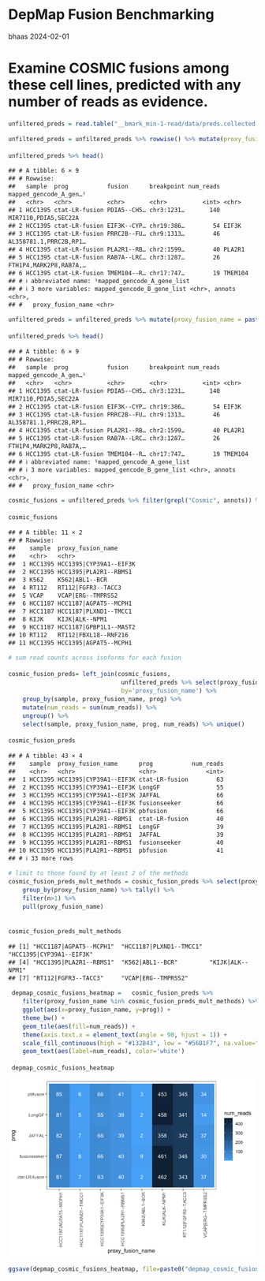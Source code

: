 DepMap Fusion Benchmarking
================
bhaas
2024-02-01

# Examine COSMIC fusions among these cell lines, predicted with any number of reads as evidence.

``` r
unfiltered_preds = read.table("__bmark_min-1-read/data/preds.collected.gencode_mapped.wAnnot.gz", header=T, sep="\t") 
```

``` r
unfiltered_preds = unfiltered_preds %>% rowwise() %>% mutate(proxy_fusion_name = paste(sort(str_split(fusion, "--")[[1]]), collapse="--"))

unfiltered_preds %>% head()
```

    ## # A tibble: 6 × 9
    ## # Rowwise: 
    ##   sample  prog           fusion      breakpoint num_reads mapped_gencode_A_gen…¹
    ##   <chr>   <chr>          <chr>       <chr>          <int> <chr>                 
    ## 1 HCC1395 ctat-LR-fusion PDIA5--CH5… chr3:1231…       140 MIR7110,PDIA5,SEC22A  
    ## 2 HCC1395 ctat-LR-fusion EIF3K--CYP… chr19:386…        54 EIF3K                 
    ## 3 HCC1395 ctat-LR-fusion PRRC2B--FU… chr9:1313…        46 AL358781.1,PRRC2B,RP1…
    ## 4 HCC1395 ctat-LR-fusion PLA2R1--RB… chr2:1599…        40 PLA2R1                
    ## 5 HCC1395 ctat-LR-fusion RAB7A--LRC… chr3:1287…        26 FTH1P4,MARK2P8,RAB7A,…
    ## 6 HCC1395 ctat-LR-fusion TMEM104--R… chr17:747…        19 TMEM104               
    ## # ℹ abbreviated name: ¹​mapped_gencode_A_gene_list
    ## # ℹ 3 more variables: mapped_gencode_B_gene_list <chr>, annots <chr>,
    ## #   proxy_fusion_name <chr>

``` r
unfiltered_preds = unfiltered_preds %>% mutate(proxy_fusion_name = paste(sample, proxy_fusion_name, sep ="|"))

unfiltered_preds %>% head()
```

    ## # A tibble: 6 × 9
    ## # Rowwise: 
    ##   sample  prog           fusion      breakpoint num_reads mapped_gencode_A_gen…¹
    ##   <chr>   <chr>          <chr>       <chr>          <int> <chr>                 
    ## 1 HCC1395 ctat-LR-fusion PDIA5--CH5… chr3:1231…       140 MIR7110,PDIA5,SEC22A  
    ## 2 HCC1395 ctat-LR-fusion EIF3K--CYP… chr19:386…        54 EIF3K                 
    ## 3 HCC1395 ctat-LR-fusion PRRC2B--FU… chr9:1313…        46 AL358781.1,PRRC2B,RP1…
    ## 4 HCC1395 ctat-LR-fusion PLA2R1--RB… chr2:1599…        40 PLA2R1                
    ## 5 HCC1395 ctat-LR-fusion RAB7A--LRC… chr3:1287…        26 FTH1P4,MARK2P8,RAB7A,…
    ## 6 HCC1395 ctat-LR-fusion TMEM104--R… chr17:747…        19 TMEM104               
    ## # ℹ abbreviated name: ¹​mapped_gencode_A_gene_list
    ## # ℹ 3 more variables: mapped_gencode_B_gene_list <chr>, annots <chr>,
    ## #   proxy_fusion_name <chr>

``` r
cosmic_fusions = unfiltered_preds %>% filter(grepl("Cosmic", annots)) %>% select(sample, proxy_fusion_name) %>% unique()

cosmic_fusions 
```

    ## # A tibble: 11 × 2
    ## # Rowwise: 
    ##    sample  proxy_fusion_name     
    ##    <chr>   <chr>                 
    ##  1 HCC1395 HCC1395|CYP39A1--EIF3K
    ##  2 HCC1395 HCC1395|PLA2R1--RBMS1 
    ##  3 K562    K562|ABL1--BCR        
    ##  4 RT112   RT112|FGFR3--TACC3    
    ##  5 VCAP    VCAP|ERG--TMPRSS2     
    ##  6 HCC1187 HCC1187|AGPAT5--MCPH1 
    ##  7 HCC1187 HCC1187|PLXND1--TMCC1 
    ##  8 KIJK    KIJK|ALK--NPM1        
    ##  9 HCC1187 HCC1187|GPBP1L1--MAST2
    ## 10 RT112   RT112|FBXL18--RNF216  
    ## 11 HCC1395 HCC1395|AGPAT5--MCPH1

``` r
# sum read counts across isoforms for each fusion

cosmic_fusion_preds= left_join(cosmic_fusions, 
                                unfiltered_preds %>% select(proxy_fusion_name, prog, breakpoint, num_reads),
                                by='proxy_fusion_name') %>%
    group_by(sample, proxy_fusion_name, prog) %>%
    mutate(num_reads = sum(num_reads)) %>%
    ungroup() %>%
    select(sample, proxy_fusion_name, prog, num_reads) %>% unique()

cosmic_fusion_preds
```

    ## # A tibble: 43 × 4
    ##    sample  proxy_fusion_name      prog           num_reads
    ##    <chr>   <chr>                  <chr>              <int>
    ##  1 HCC1395 HCC1395|CYP39A1--EIF3K ctat-LR-fusion        63
    ##  2 HCC1395 HCC1395|CYP39A1--EIF3K LongGF                55
    ##  3 HCC1395 HCC1395|CYP39A1--EIF3K JAFFAL                66
    ##  4 HCC1395 HCC1395|CYP39A1--EIF3K fusionseeker          66
    ##  5 HCC1395 HCC1395|CYP39A1--EIF3K pbfusion              66
    ##  6 HCC1395 HCC1395|PLA2R1--RBMS1  ctat-LR-fusion        40
    ##  7 HCC1395 HCC1395|PLA2R1--RBMS1  LongGF                39
    ##  8 HCC1395 HCC1395|PLA2R1--RBMS1  JAFFAL                39
    ##  9 HCC1395 HCC1395|PLA2R1--RBMS1  fusionseeker          40
    ## 10 HCC1395 HCC1395|PLA2R1--RBMS1  pbfusion              41
    ## # ℹ 33 more rows

``` r
# limit to those found by at least 2 of the methods
cosmic_fusion_preds_mult_methods = cosmic_fusion_preds %>% select(proxy_fusion_name, prog) %>% unique() %>% 
    group_by(proxy_fusion_name) %>% tally() %>% 
    filter(n>1) %>% 
    pull(proxy_fusion_name)


cosmic_fusion_preds_mult_methods
```

    ## [1] "HCC1187|AGPAT5--MCPH1"  "HCC1187|PLXND1--TMCC1"  "HCC1395|CYP39A1--EIF3K"
    ## [4] "HCC1395|PLA2R1--RBMS1"  "K562|ABL1--BCR"         "KIJK|ALK--NPM1"        
    ## [7] "RT112|FGFR3--TACC3"     "VCAP|ERG--TMPRSS2"

``` r
 depmap_cosmic_fusions_heatmap =   cosmic_fusion_preds %>%
    filter(proxy_fusion_name %in% cosmic_fusion_preds_mult_methods) %>%
    ggplot(aes(x=proxy_fusion_name, y=prog)) + 
    theme_bw() +
    geom_tile(aes(fill=num_reads)) + 
    theme(axis.text.x = element_text(angle = 90, hjust = 1)) +
    scale_fill_continuous(high = "#132B43", low = "#56B1F7", na.value="white") +
    geom_text(aes(label=num_reads), color='white')

 depmap_cosmic_fusions_heatmap
```

![](COSMIC_fusions_in_DepMap_files/figure-gfm/unnamed-chunk-7-1.png)<!-- -->

``` r
ggsave(depmap_cosmic_fusions_heatmap, file=paste0("depmap_cosmic_fusions_heatmap.svg"), width=7, height=5)
```
